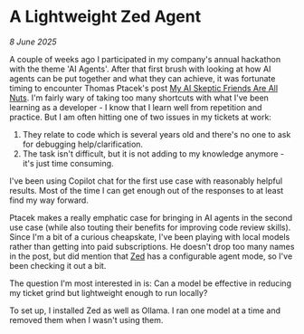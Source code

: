 # A Lightweight Zed Agent

*8 June 2025*

A couple of weeks ago I participated in my company's annual hackathon with the theme 'AI Agents'. After that first brush with looking at how AI agents can be put together and what they can achieve, it was fortunate timing to encounter Thomas Ptacek's post [My AI Skeptic Friends Are All Nuts](https://fly.io/blog/youre-all-nuts/). I'm fairly wary of taking too many shortcuts with what I've been learning as a developer - I know that I learn well from repetition and practice. But I am often hitting one of two issues in my tickets at work: 

1. They relate to code which is several years old and there's no one to ask for debugging help/clarification. 
2. The task isn't difficult, but it is not adding to my knowledge anymore - it's just time consuming. 

I've been using Copilot chat for the first use case with reasonably helpful results. Most of the time I can get enough out of the responses to at least find my way forward. 

Ptacek makes a really emphatic case for bringing in AI agents in the second use case (while also touting their benefits for improving code review skills). Since I'm a bit of a curious cheapskate, I've been playing with local models rather than getting into paid subscriptions. He doesn't drop too many names in the post, but did mention that [Zed](https://zed.dev/) has a configurable agent mode, so I've been checking it out a bit. 

The question I'm most interested in is: Can a model be effective in reducing my ticket grind but lightweight enough to run locally? 

To set up, I installed Zed as well as Ollama. I ran one model at a time and removed them when I wasn't using them. 